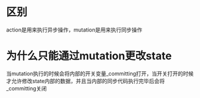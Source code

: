 # 区别

action是用来执行异步操作，mutation是用来执行同步操作

# 为什么只能通过mutation更改state

当mutation执行的时候会将内部的开关变量_committing打开，当开关打开的时候才允许修改state内部的数据，并且当内部的同步代码执行完毕后会将_committing关闭
